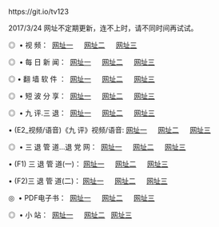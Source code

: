 <p>https://git.io/tv123<p>2017/3/24 网址不定期更新，连不上时，请不同时间再试试。
<p>◎   • 视 频： 
<a href="http://co.ns2.name/tv/" target="_blank">网址一</a> 　 
<a href="http://co.ns2.name/9018.html" target="_blank">网址二</a> 　 
<a href="http://co.ns2.name/9449.html" target="_blank">网址三</a></p>
<p>◎ </span>  • 每 日 新 闻：  
<a href="http://co.ns2.name/day/" target="_blank">网址一</a> 　 
<a href="http://co.ns2.name/day/" target="_blank">网址二</a> 　 
<a href="http://co.ns2.name/day/" target="_blank">网址三</a></p>
<p>◎  • 翻 墙 软 件 ：  
<a href="http://co.ns2.name/ff/" target="_blank">网址一</a> 　 
<a href="http://co.ns2.name/ff/" target="_blank">网址二</a> 　 
<a href="http://co.ns2.name/ff/" target="_blank">网址三</a></p>
<p>◎ </span>  • 短 波 分 享：  
<a href="http://co.ns2.name/h/" target="_blank">网址一</a> 　 
<a href="http://co.ns2.name/h/" target="_blank">网址二</a> 　 
<a href="http://co.ns2.name/h/" target="_blank">网址三</a></p>
<p>◎   • 九 评.三 退：  
<a href="http://co.ns2.name/tt/" target="_blank">网址一</a> 　 
<a href="http://co.ns2.name/v2/" target="_blank">网址二</a> 　 
<a href="http://co.ns2.name/t/" target="_blank">网址三</a> 　</p>
<p>  • (E2_视频/语音)《九 评》视频/语音: 
<a href="http://co.ns2.name/7738.html" target="_blank">网址一</a> 　 
<a href="http://co.ns2.name/7614.html" target="_blank">网址二</a> 　 
<a href="http://co.ns2.name/7633.html" target="_blank">网址三</a></p>
<p>◎   • 三 退 管 道...退 党 网：  
<a href="http://co.ns2.name/go/8/" target="_blank">网址一</a> 　 
<a href="http://co.ns2.name/go/8/" target="_blank">网址二</a> 　 
<a href="http://co.ns2.name/go/8/" target="_blank">网址三</a></p>
<p>  • (F1) 三 退 管 道(一)： 
<a href="http://co.ns2.name/dd/" target="_blank">网址一</a> 　 
<a href="http://co.ns2.name/dd/" target="_blank">网址二</a> 　 
<a href="http://co.ns2.name/dd/" target="_blank">网址三</a></p>
<p>  • (F2)三 退 管 道(二)： 
<a href="http://co.ns2.name/d/" target="_blank">网址一</a> 　 
<a href="http://co.ns2.name/d/" target="_blank">网址二</a> 　 
<a href="http://co.ns2.name/d/" target="_blank">网址三</a></p>
<p>◎   • PDF电子书：  
<a href="http://co.ns2.name/p/" target="_blank">网址一</a> 　 
<a href="http://co.ns2.name/p/" target="_blank">网址二</a> 　 
<a href="http://co.ns2.name/p/" target="_blank">网址三</a></p>
<p>◎ </span>  •  小 站：  
<a href="http://co.ns2.name/" target="_blank">网址一</a> 　 
<a href="http://co.ns2.name/" target="_blank">网址二</a>   
<a href="http://co.ns2.name/" target="_blank">网址三</a></p>
